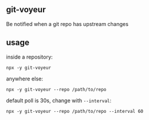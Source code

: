 git-voyeur
---

Be notified when a git repo has upstream changes

usage
---

inside a repository:
```
npx -y git-voyeur
```

anywhere else:
```
npx -y git-voyeur --repo /path/to/repo
```

default poll is 30s, change with `--interval`:
```
npx -y git-voyeur --repo /path/to/repo --interval 60
```

